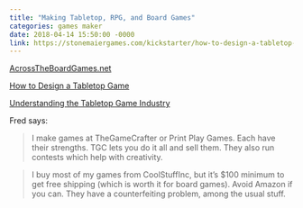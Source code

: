 ```yaml
---
title: "Making Tabletop, RPG, and Board Games"
categories: games maker
date: 2018-04-14 15:50:00 -0000
link: https://stonemaiergames.com/kickstarter/how-to-design-a-tabletop-game/
---
```

[AcrossTheBoardGames.net](http://www.acrosstheboardgames.net/category/article/gamedesign/)

[How to Design a Tabletop Game](https://stonemaiergames.com/kickstarter/how-to-design-a-tabletop-game/)

[Understanding the Tabletop Game Industry](http://www.gamedesignworkshop.com/content/sidebars/understanding-the-tabletop-game-industry/)

Fred says:

> I make games at TheGameCrafter or Print Play Games. Each have their strengths. TGC lets you do it all and sell them. They also run contests which help with creativity.

> I buy most of my games from CoolStuffInc, but it’s $100 minimum to get free shipping (which is worth it for board games). Avoid Amazon if you can. They have a counterfeiting problem, among the usual stuff.